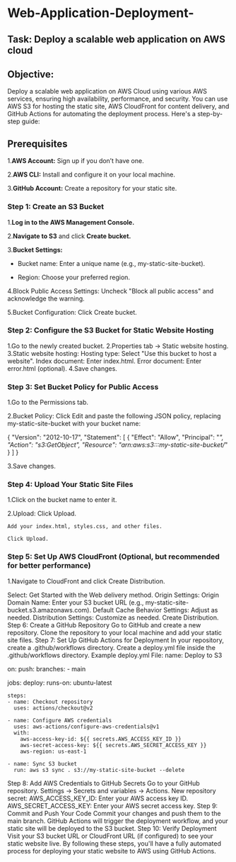 # Web-Application-Deployment-
## Task: Deploy a scalable web application on AWS cloud

## Objective:
Deploy a scalable web application on AWS Cloud using various AWS services, ensuring high availability, performance, and security. You can use AWS S3 for hosting the static site, AWS CloudFront for content delivery, and GitHub Actions for automating the deployment process. Here's a step-by-step guide:

## Prerequisites
1.**AWS Account:** Sign up if you don’t have one.

2.**AWS CLI:** Install and configure it on your local machine.

3.**GitHub Account:** Create a repository for your static site.

### Step 1: Create an S3 Bucket

1.**Log in to the AWS Management Console.**

2.**Navigate to S3** and click **Create bucket.**

3.**Bucket Settings:**

* Bucket name: Enter a unique name (e.g., my-static-site-bucket).
        
* Region: Choose your preferred region.
    
4.Block Public Access Settings: Uncheck "Block all public access" and acknowledge the warning.

5.Bucket Configuration: Click Create bucket.

### Step 2: Configure the S3 Bucket for Static Website Hosting

1.Go to the newly created bucket.
2.Properties tab → Static website hosting.
3.Static website hosting:
    Hosting type: Select "Use this bucket to host a website".
    Index document: Enter index.html.
    Error document: Enter error.html (optional).
4.Save changes.


### Step 3: Set Bucket Policy for Public Access

1.Go to the Permissions tab.

2.Bucket Policy: Click Edit and paste the following JSON policy, replacing my-static-site-bucket with your bucket name:

{
  "Version": "2012-10-17",
  "Statement": [
    {
      "Effect": "Allow",
      "Principal": "*",
      "Action": "s3:GetObject",
      "Resource": "arn:aws:s3:::my-static-site-bucket/*"
    }
  ]
}

3.Save changes.

### Step 4: Upload Your Static Site Files

1.Click on the bucket name to enter it.

2.Upload:
    Click Upload.
    
    Add your index.html, styles.css, and other files.
    
    Click Upload.
    
### Step 5: Set Up AWS CloudFront (Optional, but recommended for better performance)

1.Navigate to CloudFront and click Create Distribution.

Select: Get Started with the Web delivery method.
Origin Settings:
Origin Domain Name: Enter your S3 bucket URL (e.g., my-static-site-bucket.s3.amazonaws.com).
Default Cache Behavior Settings: Adjust as needed.
Distribution Settings: Customize as needed.
Create Distribution.
Step 6: Create a GitHub Repository
Go to GitHub and create a new repository.
Clone the repository to your local machine and add your static site files.
Step 7: Set Up GitHub Actions for Deployment
In your repository, create a .github/workflows directory.
Create a deploy.yml file inside the .github/workflows directory.
Example deploy.yml File:
name: Deploy to S3

on:
  push:
    branches:
      - main

jobs:
  deploy:
    runs-on: ubuntu-latest

    steps:
    - name: Checkout repository
      uses: actions/checkout@v2

    - name: Configure AWS credentials
      uses: aws-actions/configure-aws-credentials@v1
      with:
        aws-access-key-id: ${{ secrets.AWS_ACCESS_KEY_ID }}
        aws-secret-access-key: ${{ secrets.AWS_SECRET_ACCESS_KEY }}
        aws-region: us-east-1

    - name: Sync S3 bucket
      run: aws s3 sync . s3://my-static-site-bucket --delete
Step 8: Add AWS Credentials to GitHub Secrets
Go to your GitHub repository.
Settings → Secrets and variables → Actions.
New repository secret:
AWS_ACCESS_KEY_ID: Enter your AWS access key ID.
AWS_SECRET_ACCESS_KEY: Enter your AWS secret access key.
Step 9: Commit and Push Your Code
Commit your changes and push them to the main branch.
GitHub Actions will trigger the deployment workflow, and your static site will be deployed to the S3 bucket.
Step 10: Verify Deployment
Visit your S3 bucket URL or CloudFront URL (if configured) to see your static website live.
By following these steps, you'll have a fully automated process for deploying your static website to AWS using GitHub Actions.

